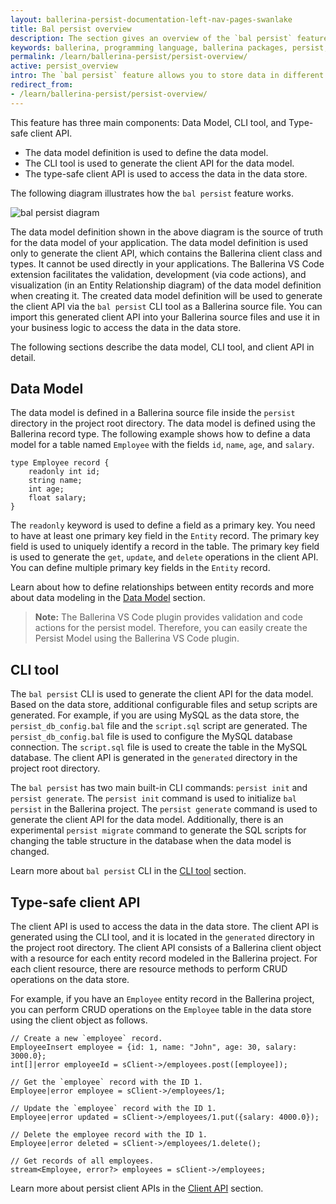 ```yaml
---
layout: ballerina-persist-documentation-left-nav-pages-swanlake
title: Bal persist overview
description: The section gives an overview of the `bal persist` feature.
keywords: ballerina, programming language, ballerina packages, persist, data model, cli tool, client api
permalink: /learn/ballerina-persist/persist-overview/
active: persist_overview
intro: The `bal persist` feature allows you to store data in different data stores and retrieve them when needed. A data store can be a database, an in-memory cache, or a file system. The `bal persist` feature currently supports in-memory tables, MySQL databases, and Google Sheets as data stores. The important point is you can use the same syntax to access data in all these data stores. Therefore, you don't need to learn different syntaxes to access data in different data stores.
redirect_from:
- /learn/ballerina-persist/persist-overview/
---
```

This feature has three main components: Data Model, CLI tool, and Type-safe client API. 
* The data model definition is used to define the data model. 
* The CLI tool is used to generate the client API for the data model. 
* The type-safe client API is used to access the data in the data store.

The following diagram illustrates how the `bal persist` feature works.

![bal persist diagram](/learn/images/bal-persist-diagram.png "bal persist diagram")

The data model definition shown in the above diagram is the source of truth for the data model of your application. The data model definition is used only to generate the client API, which contains the Ballerina client class and types. It cannot be used directly in your applications.
The Ballerina VS Code extension facilitates the validation, development (via code actions), and visualization (in an Entity Relationship diagram) of the data model definition when creating it.
The created data model definition will be used to generate the client API via the `bal persist` CLI tool as a Ballerina source file. You can import this generated client API into your Ballerina source files and use it in your business logic to access the data in the data store.

The following sections describe the data model, CLI tool, and client API in detail.

## Data Model

The data model is defined in a Ballerina source file inside the `persist` directory in the project root directory. The data model is defined using the Ballerina record type. The following example shows how to define a data model for a table named `Employee` with the fields `id`, `name`, `age`, and `salary`.

```ballerina
type Employee record {
    readonly int id;
    string name;
    int age;
    float salary;
}
```

The `readonly` keyword is used to define a field as a primary key. You need to have at least one primary key field in the `Entity` record. The primary key field is used to uniquely identify a record in the table. The primary key field is used to generate the `get`, `update`, and `delete` operations in the client API. You can define multiple primary key fields in the `Entity` record.

Learn about how to define relationships between entity records and more about data modeling in the [Data Model](/learn/persist-model/) section.

> **Note:** The Ballerina VS Code plugin provides validation and code actions for the persist model. Therefore, you can easily create the Persist Model using the Ballerina VS Code plugin.

## CLI tool

The `bal persist` CLI is used to generate the client API for the data model. Based on the data store, additional configurable files and setup scripts are generated. For example, if you are using MySQL as the data store, the `persist_db_config.bal` file and the `script.sql` script are generated. The `persist_db_config.bal` file is used to configure the MySQL database connection. The `script.sql` file is used to create the table in the MySQL database. The client API is generated in the `generated` directory in the project root directory.

The `bal persist` has two main built-in CLI commands: `persist init` and `persist generate`. The `persist init` command is used to initialize `bal persist` in the Ballerina project. The `persist generate` command is used to generate the client API for the data model. Additionally, there is an experimental `persist migrate` command to generate the SQL scripts for changing the table structure in the database when the data model is changed.

Learn more about `bal persist` CLI in the [CLI tool](/learn/persist-cli-tool/) section.

## Type-safe client API

The client API is used to access the data in the data store. The client API is generated using the CLI tool, and it is located in the `generated` directory in the project root directory. The client API consists of a Ballerina client object with a resource for each entity record modeled in the Ballerina project. For each client resource, there are resource methods to perform CRUD operations on the data store.

For example, if you have an `Employee` entity record in the Ballerina project, you can perform CRUD operations on the `Employee` table in the data store using the client object as follows.

```ballerina
// Create a new `employee` record.
EmployeeInsert employee = {id: 1, name: "John", age: 30, salary: 3000.0};
int[]|error employeeId = sClient->/employees.post([employee]);

// Get the `employee` record with the ID 1.
Employee|error employee = sClient->/employees/1;

// Update the `employee` record with the ID 1.
Employee|error updated = sClient->/employees/1.put({salary: 4000.0});

// Delete the employee record with the ID 1.
Employee|error deleted = sClient->/employees/1.delete();

// Get records of all employees.
stream<Employee, error?> employees = sClient->/employees;
```

Learn more about persist client APIs in the [Client API](/learn/persist-client-api/) section.
